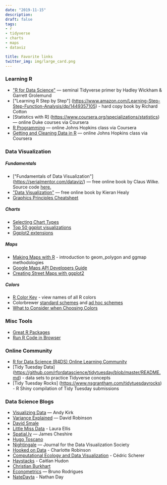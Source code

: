 ```yaml
---
date: "2019-11-15"
description: 
draft: false
tags:
- r
- tidyverse
- charts
- maps
- dataviz

title: Favorite links
twitter_img: img/large_card.png
---
```


### Learning R

-   ["R for Data Science"](https://r4ds.had.co.nz/) —
    seminal Tidyverse primer by Hadley Wickham & Garrett Grolemund
-   ["Learning R Step by Step"] (https://www.amazon.com/Learning-Step-Step-Function-Analysis/dp/1449357105) - hard copy book by Richard Cotton
-   [Statistics with R] (https://www.coursera.org/specializations/statistics) — online Duke courses via Coursera
-   [R Programming](https://www.coursera.org/learn/r-programming) — online Johns Hopkins class via Coursera
-   [Getting and Cleaning Data in R](https://www.coursera.org/learn/data-cleaning) — online Johns Hopkins class via Coursera


### Data Visualization
##### Fundamentals

-   ["Fundamentals of Data Visualization"] (https://serialmentor.com/dataviz/) — free online
    book by Claus Wilke.  Source code [here.](https://github.com/clauswilke/dataviz)
-   ["Data Visualization"](http://socviz.co/) — free online book by
    Kieran Healy  
-   [Graphics Principles Cheatsheet](https://graphicsprinciples.github.io/)


##### Charts

-   [Selecting Chart Types](https://www.data-to-viz.com/)
-   [Top 50 ggplot
    visualizations](http://r-statistics.co/Top50-Ggplot2-Visualizations-MasterList-R-Code.html)
-   [Ggplot2 extensions](http://www.ggplot2-exts.org/gallery/)


##### Maps

-   [Making Maps with R](http://eriqande.github.io/rep-res-web/lectures/making-maps-with-R.html) - introduction to geom_polygon and ggmap methodologies
-   [Google Maps API Developers Guide](https://developers.google.com/maps/documentation/maps-static/dev-guide#Locations)
-   [Creating Street Maps with ggplot2](https://t.co/7Om5iEPMQe?amp=1)

    
##### Colors

-   [R Color Key](https://www.datanovia.com/en/blog/awesome-list-of-657-r-color-names/) - view names of all R colors
-   Colorbrewer [standard schemes](https://www.mathworks.com/matlabcentral/mlc-downloads/downloads/submissions/45208/versions/17/screenshot.png) and [ad hoc schemes](http://colorbrewer2.org/#type=sequential&scheme=BuGn&n=3)
-   [What to Consider when Choosing Colors](https://blog.datawrapper.de/colors/)


### Misc Tools

-   [Great R Packages](https://www.computerworld.com/article/2921176/great-r-packages-for-data-import-wrangling-visualization.html)
-   [Run R Code in Browser](https://rdrr.io/snippets/)


### Online Community
-   [R for Data Science (R4DS) Online Learning Community ](https://www.rfordatasci.com)
-   [Tidy Tuesday Data] (https://github.com/rfordatascience/tidytuesday/blob/master/README.md) - data sets to practice Tidyverse concepts
-   [Tidy Tuesday Rocks] (https://www.nsgrantham.com/tidytuesdayrocks) - R Shiny compilation of Tidy Tuesday submissions


###  Data Science Blogs

-   [Visualizing Data](https://www.visualisingdata.com/blog/) — Andy Kirk
-   [Variance Explained](http://varianceexplained.org/) — David Robinson
-   [David Smale](https://davidsmale.netlify.com/)
-   [Little Miss Data](https://www.littlemissdata.com) - Laura Ellis
-   [Spatial.ly](https://spatial.ly/) — James Cheshire
-   [Hugo Toscano](https://toscano84.github.io/)
-   [Nightingale](https://medium.com/nightingale) — Journal for the Data Visualization Society
-   [Hooked on Data](https://robinsones.github.io/) - Charlotte Robinson
-   [Computational Ecology and Data Visualization](https://cedricscherer.netlify.com) - Cédric Scherer
-   [Haystacks](https://caitlinhudon.com/blog-links/) - Caitlan Hudon
-   [Christian Burkhart](https://christianburkhart.de)
-   [Econometrics](https://www.brodrigues.co/) — Bruno Rodrigues
-   [NateDayta](https://www.natedayta.com/) - Nathan Day
